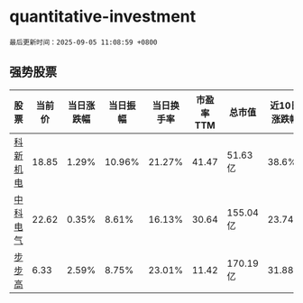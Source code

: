 # quantitative-investment

`最后更新时间：2025-09-05 11:08:59 +0800`

## 强势股票

|股票|当前价|当日涨跌幅|当日振幅|当日换手率|市盈率TTM|总市值|近10日涨跌幅|
|----|----|----|----|----|----|----|----|
|[科新机电](https://xueqiu.com/S/SZ300092)|18.85|1.29%|10.96%|21.27%|41.47|51.63亿|38.6%|
|[中科电气](https://xueqiu.com/S/SZ300035)|22.62|0.35%|8.61%|16.13%|30.64|155.04亿|23.74%|
|[步步高](https://xueqiu.com/S/SZ002251)|6.33|2.59%|8.75%|23.01%|11.42|170.19亿|31.88%|
